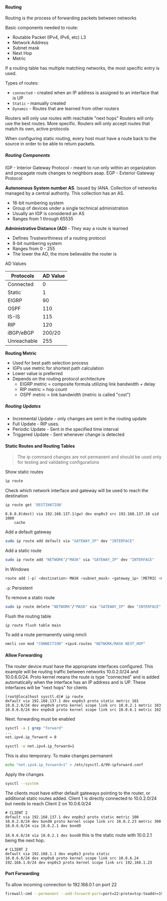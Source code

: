 
#### Routing

Routing is the process of forwarding packets between networks

Basic components needed to route:
* Routable Packet (IPv4, IPv6, etc) L3
* Network Address
* Subnet mask
* Next Hop
* Metric

If a routing table has multiple matching networks, the most specific entry is used.

Types of routes:
* `connected` - created when an IP address is assigned to an interface that is UP
* `Static` - manually created
* `Dynamic` - Routes that are learned from other routers

Routers will only use routes with reachable "next hops"
Routers will only use the best routes. More specific.
Routers will only accept routes that match its own, active protocols

When configuring static routing, every host must have a route back to the source in order to be able to return packets. 
##### Routing Components

IGP - Interior Gateway Protocol  - meant to run only within an organization and propagate route changes to neighbors asap.
EGP - Exterior Gateway Protocol

**Autonomous System number AS**. Issued by IANA. Collection of networks managed by a central authority. This collection has an AS.
* 16-bit numbering system
* Group of devices under a single technical administration
* Usually an IGP is considered an AS
* Ranges from 1 through 65535

**Administrative Distance (AD)**  - They way a route is learned
* Defines Trustworthiness of a routing protocol
* 8-bit numbering system
* Ranges from 0 - 255
* The lower the AD, the more believable the router is

AD Values

| Protocols   | AD Value |
| ----------- | -------- |
| Connected   | 0        |
| Static      | 1        |
| EIGRP       | 90       |
| OSPF        | 110      |
| IS-IS       | 115      |
| RIP         | 120      |
| iBGP/eBGP   | 200/20   |
| Unreachable | 255      |
**Routing Metric**
* Used for best path selection process
* IGPs use metric for shortest path calculation
* Lower value is preferred
* Depends on the routing protocol architecture
	* EIGRP metric = composite formula utilizing link bandwidth + delay
	* RIP metric = hop count
	* OSPF metric = link bandwidth (metric is called "cost")
	 
##### Routing Updates

- Incremental Update - only changes are sent in the routing update
- Full Update - RIP uses.
- Periodic Update - Sent in the specified time interval
- Triggered Update - Sent whenever change is detected

#### Static Routes and Routing Tables

> The ip command changes are not permanent and should be used only for testing and validating configurations

Show static routes

``` bash
ip route
```

Check which network interface and gateway will be used to reach the destination

``` bash
ip route get 'DESTINATION'
```

```
8.8.8.8(dest) via 192.168.137.1(gw) dev enp0s3 src 192.168.137.10 uid 1000
    cache
```

Add a default gateway

``` bash
sudo ip route add default via "GATEWAY_IP" dev "INTERFACE"
```

Add a static route

``` bash
sudo ip route add "NETWORK"/"MASK" via "GATEWAY_IP" dev "INTERFACE"
```

In Windows

```powershell
route add [-p] <destination> MASK <subnet_mask> <gateway_ip> [METRIC <metric>] IF <interface_index>
```

`-p`: Persistent

To remove a static route

```bash
sudo ip route delete "NETWORK"/"MASK" via "GATEWAY_IP" dev "INTERFACE"
```

Flush the routing table

``` bash
ip route flush table main
```

To add a route permanently using nmcli

``` bash
nmcli con mod "CONNECTION" +ipv4.routes "NETWORK/MASK NEXT_HOP"
```

#### Allow Forwarding

The router device must have the appropriate interfaces configured. This example will be routing traffic between networks 10.0.2.0/24 and 10.0.6.0/24. Proto kernel means the route is type "connected" and is added automatically when the interface has an IP address and is UP. These interfaces will be "next hops" for clients

```
[root@localhost sysctl.d]# ip route
default via 192.168.137.1 dev enp0s3 proto static metric 101
10.0.2.0/24 dev enp0s9 proto kernel scope link src 10.0.2.1 metric 103
10.0.6.0/24 dev enp0s8 proto kernel scope link src 10.0.6.1 metric 102
```

Next. forwarding must be enabled

``` bash
sysctl -a | grep "forward"
...
net.ipv4.ip_forward = 0
```

``` bash
sysctl -w net.ipv4.ip_forward=1
```

This is also temporary. To make changes permanent

``` bash
echo "net.ipv4.ip_forward=1" > /etc/sysctl.d/99-ipforward.conf
```

Apply the changes

``` bash
sysctl --system
```

The clients must have either default gateways pointing to the router, or additional static routes added. Client 1 is directly connected to 10.0.2.0/24 but needs to reach Client 2 on 10.0.6.0/24

``` 
# CLIENT 2
default via 192.168.137.1 dev enp0s3 proto static metric 100
10.0.2.0/24 dev bond0 proto kernel scope link src 10.0.2.23 metric 300
10.0.6.0/24 via 10.0.2.1 dev bond0
```

`10.0.6.0/24 via 10.0.2.1 dev bond0` this is the static route with 10.0.2.1 being the next hop.

``` 
# CLIENT 2
default via 192.168.1.1 dev enp0s3 proto static
10.0.6.0/24 dev enp0s8 proto kernel scope link src 10.0.6.24
192.168.1.0/24 dev enp0s3 proto kernel scope link src 192.168.1.23
```

#### Port Forwarding

To allow incoming connection to 192.168.0.1 on port 22

``` bash
firewall-cmd --permanent --add-forward-port=port=22:proto=tcp:toaddr=192.168.0.1:22
```
